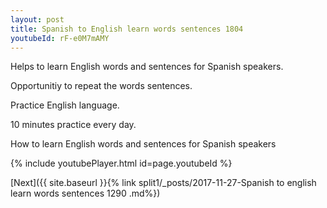 ```yaml
---
layout: post
title: Spanish to English learn words sentences 1804 
youtubeId: rF-e0M7mAMY
---
```

 
 
Helps to learn English words and sentences for Spanish speakers.

Opportunitiy to repeat the words sentences. 

Practice English language. 
 
10 minutes practice every day. 
 
How to learn English words and sentences for Spanish speakers 
 
{% include youtubePlayer.html id=page.youtubeId %}
 
 
[Next]({{ site.baseurl }}{% link  split1/_posts/2017-11-27-Spanish to english learn words sentences 1290 .md%})
 
